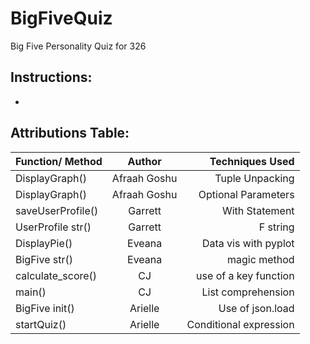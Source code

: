# BigFiveQuiz
Big Five Personality Quiz for 326

## Instructions: 
-

## Attributions Table:


| Function/ Method        | Author         |Techniques Used              |
| ----------------        |:-----------:   | ------------------------:   |
| DisplayGraph()          | Afraah Goshu   | Tuple Unpacking             |
| DisplayGraph()          | Afraah Goshu   | Optional Parameters         |
| saveUserProfile()       | Garrett        |    With Statement           |
| UserProfile str()       | Garrett        |    F string                 |
| DisplayPie()            | Eveana         |  Data vis with pyplot       |
| BigFive str()           | Eveana         |    magic method             |
| calculate_score()       | CJ             |   use of a key function     |
| main()                  | CJ             |    List comprehension       |
| BigFive init()          | Arielle        |    Use of json.load         |
| startQuiz()             | Arielle        |  Conditional expression     |